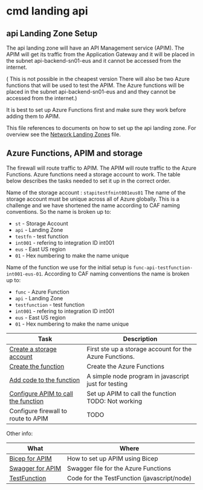 # cmd landing api

## api Landing Zone Setup

The api landing zone will have an API Management service (APIM).
The APIM will get its traffic from the Application Gateway and it will be placed in the subnet api-backend-sn01-eus and it cannot be accessed from the internet.

( This is not possible in the cheapest version There will also be two Azure functions that will be used to test the APIM. The Azure functions will be placed in the subnet api-backend-sn01-eus and and they cannot be accessed from the internet.)

It is best to set up Azure Functions first and make sure they work before adding them to APIM.

This file references to documents on how to set up the api landing zone. For overview see the [Network Landing Zones](9nerdnet-network.md) file.


## Azure Functions, APIM and storage

The firewall will route traffic to APIM. The APIM will route traffic to the Azure Functions.
Azure functions need a storage account to work.
The table below describes the tasks needed to set it up in the correct order.

Name of the storage account : `stapitestfnint001eus01`
The name of the storage account must be unique across all of Azure globally.
This is a challenge and we have shortened the name according to CAF naming conventions. So the name is broken up to:

* `st` - Storage Account
* `api` - Landing Zone
* `testfn` - test function
* `int001` - refering to integration ID int001
* `eus` - East US region
* `01` - Hex numbering to make the name unique

Name of the function we use for the initial setup is `func-api-testfunction-int001-eus-01`.
According to CAF naming conventions the name is broken up to:

* `func` - Azure Function
* `api` - Landing Zone
* `testfunction` - test function
* `int001` - refering to integration ID int001
* `eus` - East US region
* `01` - Hex numbering to make the name unique



| Task | Description |
|------|-------------|
| [Create a storage account](19cmd-storage.md) | First ste up a storage account for the Azure Functions. |
| [Create the function](20cmd-functions.md) | Create the Azure Functions  |
| [Add code to the function](20cmd-functions.md) | A simple node program in javascript just for testing  |
| [Configure APIM to call the function](21cmd-apim.md) | Set up APIM to call the function TODO: Not working   |
| Configure firewall to route to APIM  | TODO   |

Other info:

| What | Where |
|------|-------|
| [Bicep for APIM](landing-api/apim-bicep/testfunction-apis.bicep) | How to set up APIM using Bicep |
| [Swagger for APIM](landing-api/swagger/testfunction.json) | Swagger file for the Azure Functions |
| [TestFunction](landing-api/TestFunction/readme.md) | Code for the TestFunction (javascript/node) |
